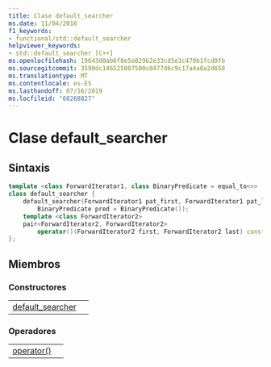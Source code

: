```yaml
---
title: Clase default_searcher
ms.date: 11/04/2016
f1_keywords:
- functional/std::default_searcher
helpviewer_keywords:
- std::default_searcher [C++]
ms.openlocfilehash: 19643d0ab6f8e5e829b2e33cd5e3c479b1fcd0fb
ms.sourcegitcommit: 3590dc146525807500c0477d6c9c17a4a8a2d658
ms.translationtype: MT
ms.contentlocale: es-ES
ms.lasthandoff: 07/16/2019
ms.locfileid: "68268827"
---
```

# <a name="defaultsearcher-class"></a>Clase default_searcher

## <a name="syntax"></a>Sintaxis

```cpp
template <class ForwardIterator1, class BinaryPredicate = equal_to<>>
class default_searcher {
    default_searcher(ForwardIterator1 pat_first, ForwardIterator1 pat_last,
        BinaryPredicate pred = BinaryPredicate());
    template <class ForwardIterator2>
    pair<ForwardIterator2, ForwardIterator2>
        operator()(ForwardIterator2 first, ForwardIterator2 last) const;
};
```

## <a name="members"></a>Miembros

### <a name="constructors"></a>Constructores

|||
|-|-|
|[default_searcher]()||

### <a name="operators"></a>Operadores

|||
|-|-|
|[operator()]()||
